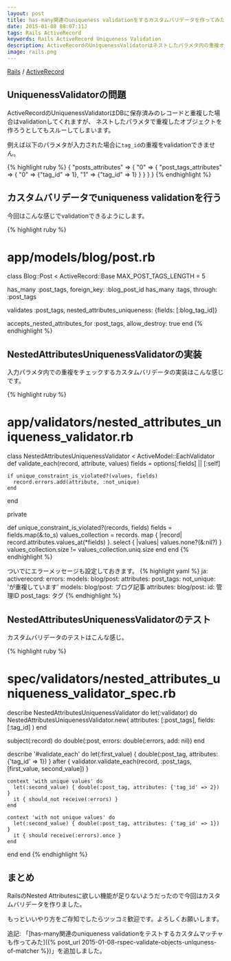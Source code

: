 ```yaml
---
layout: post
title: has-many関連のuniqueness validationをするカスタムバリデータを作ってみた
date: 2015-01-08 08:07:11J
tags: Rails ActiveRecord
keywords: Rails ActiveRecord Uniqueness Validation
description: ActiveRecordのUniquenessValidatorはネストしたパラメタ内の重複オブジェクトの一意性を検出してくれないので、カスタムバリデータを作って対応しました。
image: rails.png
---
```

[Rails](/tags/rails/) / [ActiveRecord](/tags/activerecord/)

## UniquenessValidatorの問題

ActiveRecordのUniquenessValidatorはDBに保存済みのレコードと重複した場合はvalidationしてくれますが、
ネストしたパラメタで重複したオブジェクトを作ろうとしてもスルーしてしまいます。

例えば以下のパラメタが入力された場合に`tag_id`の重複をvalidationできません。

{% highlight ruby %}
{
  "posts_attributes" => {
    "0" => {
      "post_tags_attributes" => {
        "0" => {"tag_id" => 1},
        "1" => {"tag_id" => 1}
      }
    }
  }
}
{% endhighlight %}

## カスタムバリデータでuniqueness validationを行う

今回はこんな感じでvalidationできるようにします。

{% highlight ruby %}
# app/models/blog/post.rb
class Blog::Post < ActiveRecord::Base
  MAX_POST_TAGS_LENGTH = 5

  has_many :post_tags, foreign_key: :blog_post_id
  has_many :tags, through: :post_tags

  validates :post_tags, nested_attributes_uniqueness: {fields: [:blog_tag_id]}

  accepts_nested_attributes_for :post_tags, allow_destroy: true
end
{% endhighlight %}

## NestedAttributesUniquenessValidatorの実装

入力パラメタ内での重複をチェックするカスタムバリデータの実装はこんな感じです。

{% highlight ruby %}
# app/validators/nested_attributes_uniqueness_validator.rb
class NestedAttributesUniquenessValidator < ActiveModel::EachValidator
  def validate_each(record, attribute, values)
    fields = options[:fields] || [:self]

    if unique_constraint_is_violated?(values, fields)
      record.errors.add(attribute, :not_unique)
    end
  end

  private

  def unique_constraint_is_violated?(records, fields)
    fields = fields.map(&:to_s)
    values_collection =
      records.
        map { |record| record.attributes.values_at(*fields) }.
        select { |values| values.none?(&:nil?) }
    values_collection.size != values_collection.uniq.size
  end
end
{% endhighlight %}

ついでにエラーメッセージも設定しておきます。
{% highlight yaml %}
ja:
  activerecord:
    errors:
      models:
        blog/post:
          attributes:
            post_tags:
              not_unique: 'が重複しています'
    models:
      blog/post: ブログ記事
    attributes:
      blog/post:
        id: 管理ID
        post_tags: タグ
{% endhighlight %}

## NestedAttributesUniquenessValidatorのテスト

カスタムバリデータのテストはこんな感じ。

{% highlight ruby %}
# spec/validators/nested_attributes_uniqueness_validator_spec.rb
describe NestedAttributesUniquenessValidator do
  let(:validator) do
    NestedAttributesUniquenessValidator.new(
      attributes: [:post_tags],
      fields: [:tag_id]
    )
  end

  subject(:record) do
    double(:post, errors: double(:errors, add: nil))
  end

  describe '#validate_each' do
    let(:first_value) { double(:post_tag, attributes: {'tag_id' => 1}) }
    after { validator.validate_each(record, :post_tags, [first_value, second_value]) }

    context 'with unique values' do
      let(:second_value) { double(:post_tag, attributes: {'tag_id' => 2}) }
      it { should_not receive(:errors) }
    end

    context 'with not unique values' do
      let(:second_value) { double(:post_tag, attributes: {'tag_id' => 1}) }
      it { should receive(:errors).once }
    end
  end
end
{% endhighlight %}

## まとめ

RailsのNested Attributesに欲しい機能が足りないようだったので今回はカスタムバリデータを作りました。

もっといいやり方をご存知でしたらツッコミ歓迎です。よろしくお願いします。

追記: 「[has-many関連のuniqueness validationをテストするカスタムマッチャも作ってみた]({% post_url 2015-01-08-rspec-validate-objects-uniquness-of-matcher %})」を追加しました。
